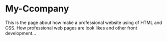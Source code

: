 # My-Ccompany
This is the page about how make a professional website using of HTML and CSS. How professional web pages are look likes and other front development...
